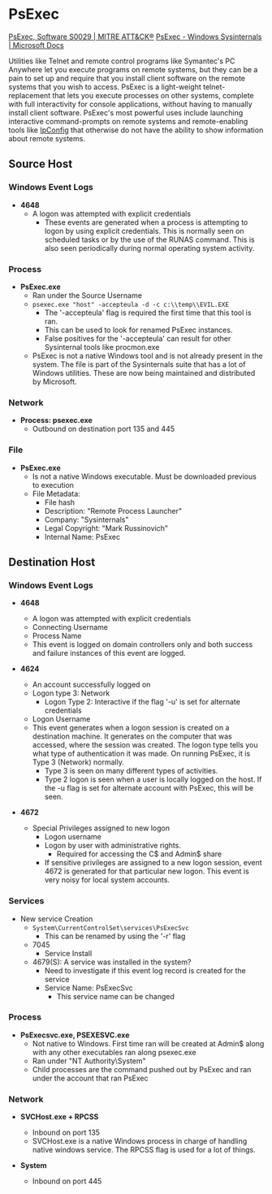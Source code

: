 # PsExec


[PsExec, Software S0029 | MITRE ATT&CK®](https://attack.mitre.org/software/S0029/)
[PsExec - Windows Sysinternals | Microsoft Docs](https://docs.microsoft.com/en-us/sysinternals/downloads/psexec)

Utilities like Telnet and remote control programs like Symantec's PC Anywhere let you execute programs on remote systems, but they can be a pain to set up and require that you install client software on the remote systems that you wish to access. PsExec is a light-weight telnet-replacement that lets you execute processes on other systems, complete with full interactivity for console applications, without having to manually install client software. PsExec's most powerful uses include launching interactive command-prompts on remote systems and remote-enabling tools like [IpConfig](https://docs.microsoft.com/en-us/sysinternals/downloads/psexec) that otherwise do not have the ability to show information about remote systems.

## Source Host

### Windows Event Logs
- **4648**
  - A logon was attempted with explicit credentials
    - These events are generated when a process is attempting to logon by using explicit credentials. This is normally seen on scheduled tasks or by the use of the RUNAS command. This is also seen periodically during normal operating system activity.

### Process
- **PsExec.exe**
  - Ran under the Source Username
  - `psexec.exe "host" -accepteula -d -c c:\\temp\\EVIL.EXE`
    - The '-accepteula' flag is required the first time that this tool is ran.
    - This can be used to look for renamed PsExec instances.
    - False positives for the '-accepteula' can result for other Sysinternal tools like procmon.exe
  - PsExec is not a native Windows tool and is not already present in the system. The file is part of the Sysinternals suite that has a lot of Windows utilities. These are now being maintained and distributed by Microsoft.

### Network
- **Process: psexec.exe**
  - Outbound on destination port 135 and 445

### File
- **PsExec.exe**
  - Is not a native Windows executable. Must be downloaded previous to execution
  - File Metadata:
    - File hash
    - Description: "Remote Process Launcher"
    - Company: "Sysinternals"
    - Legal Copyright: "Mark Russinovich"
    - Internal Name: PsExec

## Destination Host

### Windows Event Logs
- **4648**
  - A logon was attempted with explicit credentials
  - Connecting Username
  - Process Name
  - This event is logged on domain controllers only and both success and failure instances of this event are logged.

- **4624**
  - An account successfully logged on
  - Logon type 3: Network
    - Logon Type 2: Interactive if the flag '-u' is set for alternate credentials
  - Logon Username
  - This event generates when a logon session is created on a destination machine. It generates on the computer that was accessed, where the session was created. The logon type tells you what type of authentication it was made. On running PsExec, it is Type 3 (Network) normally.
    - Type 3 is seen on many different types of activities.
    - Type 2 logon is seen when a user is locally logged on the host. If the -u flag is set for alternate account with PsExec, this will be seen.

- **4672**
  - Special Privileges assigned to new logon
    - Logon username
    - Logon by user with administrative rights.
      - Required for accessing the C$ and Admin$ share
    - If sensitive privileges are assigned to a new logon session, event 4672 is generated for that particular new logon. This event is very noisy for local system accounts.

### Services
- New service Creation
  - `System\CurrentControlSet\services\PsExecSvc`
    - This can be renamed by using the '-r' flag
  - 7045
    - Service Install
  - 4679(S): A service was installed in the system?
    - Need to investigate if this event log record is created for the service
    - Service Name: PsExecSvc
      - This service name can be changed

### Process
- **PsExecsvc.exe, PSEXESVC.exe**
  - Not native to Windows. First time ran will be created at Admin$ along with any other executables ran along psexec.exe
  - Ran under "NT Authority\System"
  - Child processes are the command pushed out by PsExec and ran under the account that ran PsExec

### Network
- **SVCHost.exe + RPCSS**
  - Inbound on port 135
  - SVCHost.exe is a native Windows process in charge of handling native windows service. The RPCSS flag is used for a lot of things.

- **System**
  - Inbound on port 445
